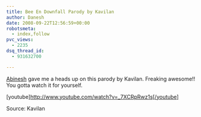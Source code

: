 ```yaml
---
title: Bee En Downfall Parody by Kavilan
author: Danesh
date: 2008-09-22T12:56:59+00:00
robotsmeta:
  - index,follow
pvc_views:
  - 2235
dsq_thread_id:
  - 931632700

---
```

[Abinesh][1] gave me a heads up on this parody by Kavilan. Freaking awesome!! You gotta watch it for yourself.

[youtube]http://www.youtube.com/watch?v=_7XCRpRwz1s[/youtube]

Source: Kavilan

 [1]: http://politickler.com/posts/bee-en-downfall-parody/